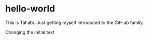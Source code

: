 # hello-world
This is Tahabi. Just getting myself introduced to the GitHub family.

Changing the initial text
